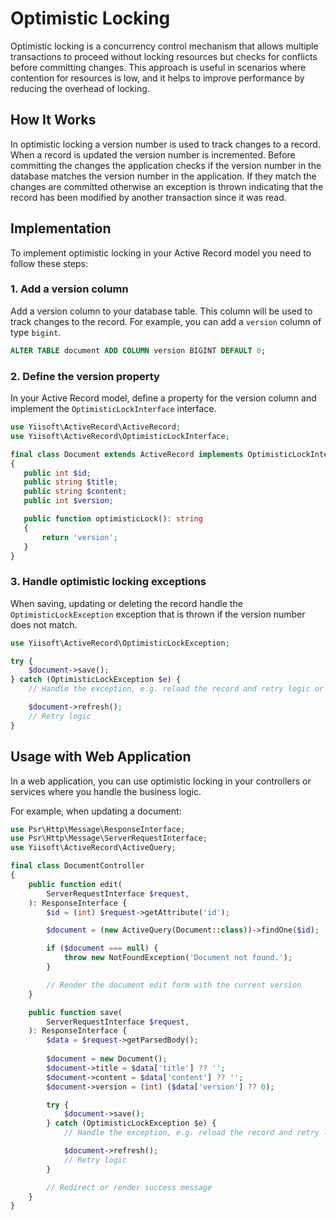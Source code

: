 # Optimistic Locking

Optimistic locking is a concurrency control mechanism that allows multiple transactions to proceed without locking 
resources but checks for conflicts before committing changes. This approach is useful in scenarios where contention
for resources is low, and it helps to improve performance by reducing the overhead of locking.

## How It Works

In optimistic locking a version number is used to track changes to a record. When a record is updated the version 
number is incremented. Before committing the changes the application checks if the version number in the database 
matches the version number in the application. If they match the changes are committed otherwise an exception is thrown
indicating that the record has been modified by another transaction since it was read.

## Implementation

To implement optimistic locking in your Active Record model you need to follow these steps:

### 1. Add a version column

Add a version column to your database table. This column will be used to track changes to the record.
For example, you can add a `version` column of type `bigint`.

```sql
ALTER TABLE document ADD COLUMN version BIGINT DEFAULT 0;
```
### 2. Define the version property

In your Active Record model, define a property for the version column and implement the `OptimisticLockInterface`
interface.

```php
use Yiisoft\ActiveRecord\ActiveRecord;
use Yiisoft\ActiveRecord\OptimisticLockInterface;

final class Document extends ActiveRecord implements OptimisticLockInterface
{
   public int $id;
   public string $title;
   public string $content;
   public int $version;

   public function optimisticLock(): string
   {
       return 'version';
   }
}
```

### 3. Handle optimistic locking exceptions
When saving, updating or deleting the record handle the `OptimisticLockException` exception that is thrown 
if the version number does not match.

```php
use Yiisoft\ActiveRecord\OptimisticLockException;

try {
    $document->save();
} catch (OptimisticLockException $e) {
    // Handle the exception, e.g. reload the record and retry logic or inform the user about the conflict

    $document->refresh();
    // Retry logic
}
```

## Usage with Web Application

In a web application, you can use optimistic locking in your controllers or services where you handle the business logic.

For example, when updating a document:

```php
use Psr\Http\Message\ResponseInterface;
use Psr\Http\Message\ServerRequestInterface;
use Yiisoft\ActiveRecord\ActiveQuery;

final class DocumentController
{
    public function edit(
        ServerRequestInterface $request,
    ): ResponseInterface {
        $id = (int) $request->getAttribute('id');

        $document = (new ActiveQuery(Document::class))->findOne($id);

        if ($document === null) {
            throw new NotFoundException('Document not found.');
        }

        // Render the document edit form with the current version
    }

    public function save(
        ServerRequestInterface $request,
    ): ResponseInterface {
        $data = $request->getParsedBody();
    
        $document = new Document();
        $document->title = $data['title'] ?? '';
        $document->content = $data['content'] ?? '';
        $document->version = (int) ($data['version'] ?? 0);

        try {
            $document->save();
        } catch (OptimisticLockException $e) {
            // Handle the exception, e.g. reload the record and retry logic or inform the user about the conflict

            $document->refresh();
            // Retry logic
        }

        // Redirect or render success message
    }
}
```
